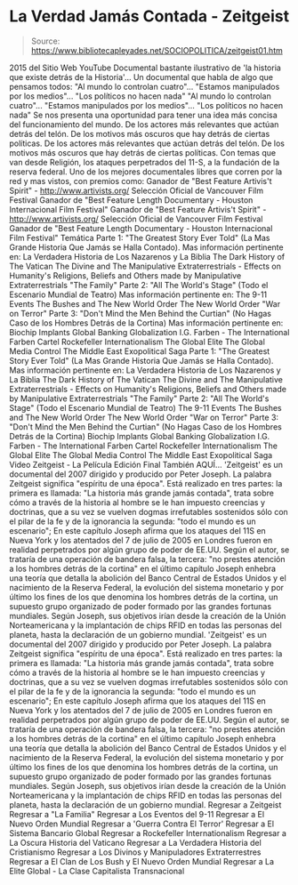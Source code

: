 # La Verdad Jamás Contada - Zeitgeist

> Source: https://www.bibliotecapleyades.net/SOCIOPOLITICA/zeitgeist01.htm

2015
del Sitio Web YouTube
Documental bastante ilustrativo de 'la historia que existe detrás de la Historia'...
Un documental que habla de algo que pensamos todos:
"Al mundo lo controlan cuatro"... "Estamos manipulados por los medios"... "Los políticos no hacen nada"
"Al mundo lo controlan cuatro"...
"Estamos manipulados por los medios"...
"Los políticos no hacen nada"
Se nos presenta una oportunidad para tener una idea más concisa del funcionamiento del mundo.
De los actores más relevantes que actúan detrás del telón. De los motivos más oscuros que hay detrás de ciertas políticas.
De los actores más relevantes que actúan detrás del telón.
De los motivos más oscuros que hay detrás de ciertas políticas.
Con temas que van desde Religión, los ataques perpetrados del 11-S, a la fundación de la reserva federal.
Uno de los mejores documentales libres que corren por la red y mas vistos, con premios como:
Ganador de "Best Feature Artivis't Spirit" - http://www.artivists.org/ Selección Oficial de Vancouver Film Festival Ganador de "Best Feature Length Documentary - Houston Internacional Film Festival"
Ganador de "Best Feature Artivis't Spirit" - http://www.artivists.org/
Selección Oficial de Vancouver Film Festival
Ganador de "Best Feature Length Documentary - Houston Internacional Film Festival"
Temática
Parte 1: "The Greatest Story Ever Told" (La Mas Grande Historia Que Jamás se Halla Contado). Mas información pertinente en: La Verdadera Historia de Los Nazarenos y La Biblia The Dark History of The Vatican The Divine and The Manipulative Extraterrestrials - Effects on Humanity's Religions, Beliefs and Others made by Manipulative Extraterrestrials "The Family" Parte 2: "All The World's Stage" (Todo el Escenario Mundial de Teatro) Mas información pertinente en: The 9-11 Events The Bushes and The New World Order The New World Order "War on Terror" Parte 3: "Don't Mind the Men Behind the Curtian" (No Hagas Caso de los Hombres Detrás de la Cortina) Mas información pertinente en: Biochip Implants Global Banking Globalization I.G. Farben - The International Farben Cartel Rockefeller Internationalism The Global Elite The Global Media Control The Middle East Exopolitical Saga
Parte 1: "The Greatest Story Ever Told" (La Mas Grande Historia Que Jamás se Halla Contado).
Mas información pertinente en:
La Verdadera Historia de Los Nazarenos y La Biblia
The Dark History of The Vatican
The Divine and The Manipulative Extraterrestrials - Effects on Humanity's Religions, Beliefs and Others made by Manipulative Extraterrestrials
"The Family"
Parte 2: "All The World's Stage" (Todo el Escenario Mundial de Teatro)
The 9-11 Events
The Bushes and The New World Order
The New World Order
"War on Terror"
Parte 3: "Don't Mind the Men Behind the Curtian" (No Hagas Caso de los Hombres Detrás de la Cortina)
Biochip Implants
Global Banking
Globalization
I.G. Farben - The International Farben Cartel
Rockefeller Internationalism
The Global Elite
The Global Media Control
The Middle East Exopolitical Saga
Video
Zeitgeist - La Película
Edición Final
También AQUÍ...
'Zeitgeist' es un documental del 2007 dirigido y producido por Peter Joseph. La palabra Zeitgeist significa "espíritu de una época". Está realizado en tres partes: la primera es llamada: "La historia más grande jamás contada", trata sobre cómo a través de la historia al hombre se le han impuesto creencias y doctrinas, que a su vez se vuelven dogmas irrefutables sostenidos sólo con el pilar de la fe y de la ignorancia la segunda: "todo el mundo es un escenario"; En este capítulo Joseph afirma que los ataques del 11S en Nueva York y los atentados del 7 de julio de 2005 en Londres fueron en realidad perpetrados por algún grupo de poder de EE.UU. Según el autor, se trataría de una operación de bandera falsa, la tercera: "no prestes atención a los hombres detrás de la cortina" en el último capítulo Joseph enhebra una teoría que detalla la abolición del Banco Central de Estados Unidos y el nacimiento de la Reserva Federal, la evolución del sistema monetario y por último los fines de los que denomina los hombres detrás de la cortina, un supuesto grupo organizado de poder formado por las grandes fortunas mundiales. Según Joseph, sus objetivos irían desde la creación de la Unión Norteamericana y la implantación de chips RFID en todas las personas del planeta, hasta la declaración de un gobierno mundial.
'Zeitgeist' es un documental del 2007 dirigido y producido por Peter Joseph.
La palabra Zeitgeist significa "espíritu de una época".
Está realizado en tres partes:
la primera es llamada: "La historia más grande jamás contada", trata sobre cómo a través de la historia al hombre se le han impuesto creencias y doctrinas, que a su vez se vuelven dogmas irrefutables sostenidos sólo con el pilar de la fe y de la ignorancia
la segunda: "todo el mundo es un escenario"; En este capítulo Joseph afirma que los ataques del 11S en Nueva York y los atentados del 7 de julio de 2005 en Londres fueron en realidad perpetrados por algún grupo de poder de EE.UU. Según el autor, se trataría de una operación de bandera falsa, la tercera: "no prestes atención a los hombres detrás de la cortina"
en el último capítulo Joseph enhebra una teoría que detalla la abolición del Banco Central de Estados Unidos y el nacimiento de la Reserva Federal, la evolución del sistema monetario y por último los fines de los que denomina los hombres detrás de la cortina, un supuesto grupo organizado de poder formado por las grandes fortunas mundiales.
Según Joseph, sus objetivos irían desde la creación de la Unión Norteamericana y la implantación de chips RFID en todas las personas del planeta, hasta la declaración de un gobierno mundial.
Regresar a Zeitgeist
Regresar a "La Familia"
Regresar a Los Eventos del 9-11
Regresar a El Nuevo Orden Mundial
Regresar a 'Guerra Contra El Terror'
Regresar a El Sistema Bancario Global
Regresar a Rockefeller Internationalism
Regresar a La Oscura Historia del Vaticano
Regresar a La Verdadera Historia del Cristianismo
Regresar a Los Divinos y Manipuladores Extraterrestres
Regresar a El Clan de Los Bush y El Nuevo Orden Mundial
Regresar a La Elite Global - La Clase Capitalista Transnacional
